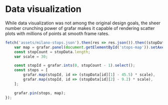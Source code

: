 # Data visualization

While data visualization was not among the original design goals, the sheer number crunching power of grafar makes it capable of rendering scatter plots with millions of points at smooth frame rates.

<div data-sample>
  <div id="stops-map" style="background: black"></div>
</div>

```js
fetch('assets/milano-stops.json').then(res => res.json()).then((stopData) => {
    var map = grafar.panel(document.getElementById('stops-map')).setAxes(['x', 'y']).clearAxes();
    const stopCount = stopData.length;
    var scale = 30;

    const stopId = grafar.ints(0, stopCount - 1).select();
    const stops = [
        grafar.map(stopId, id => (stopData[id][1] - 45.5) * scale),
        grafar.map(stopId, id => (stopData[id][2] - 9.2) * scale),
    ];

    grafar.pin(stops, map);
});
```

